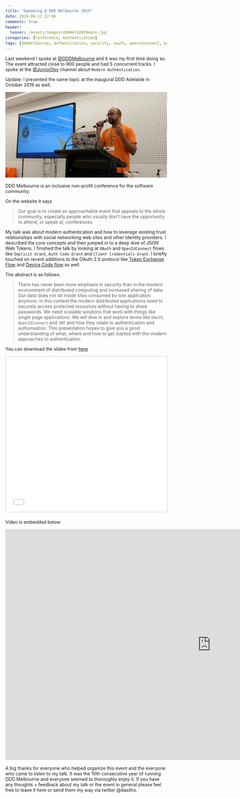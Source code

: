 ```yaml
---
title: "Speaking @ DDD Melbourne 2019"
date: 2019-08-13 22:06
comments: true
header:
  teaser: /assets/images/dddmelb2019main.jpg
categories: [Conference, Authentication]
tags: [dddmelbourne, authentication, security, oauth, openidconnect, public speaking]
---
```

Last weekend I spoke at [@DDDMelbourne](https://www.dddmelbourne.com/) and it was my first time doing so. The event attracted close to 900 people and had 5 concurrent tracks. I spoke at the [@JuniorDev](https://twitter.com/juniordev_io) channel about `Modern Authentication`.

Update: I presented the same topic at the inaugural DDD Adelaide in October 2019 as well.

![Audience](/assets/images/dddmelb2019main.jpg)

DDD Melbourne is an inclusive non-profit conference for the software community.

On the website it says
> Our goal is to create an approachable event that appeals to the whole community, especially people who usually don’t have the opportunity to attend, or speak at, conferences.

My talk was about modern authentication and how to leverage existing trust relationships with social networking web sites and other identity providers. I described the core concepts and then jumped in to a deep dive of JSON Web Tokens. I finished the talk by looking at `OAuth` and `OpenIdConnect` flows like `Implicit Grant`, `Auth Code Grant` and `Client Credentials Grant`. I briefly touched on recent additions to the OAuth 2.0 protocol like [Token Exchange Flow](https://tools.ietf.org/html/draft-ietf-oauth-token-exchange-12) and [Device Code flow](https://tools.ietf.org/html/draft-ietf-oauth-device-flow) as well.

The abstract is as follows.

> There has never been more emphasis in security than in the modern environment of distributed computing and increased sharing of data. Our data does not sit inside silos consumed by one application anymore. In this context the modern distributed applications need to securely access protected resources without having to share passwords. We need scalable solutions that work with things like single page applications. We will dive in and explore terms like `OAuth`, `OpenIdConnect` and `JWT` and how they relate to authentication and authorisation. This presentation hopes to give you a good understanding of what, where and how to get started with the modern approaches to authentication.

You can download the slides from <a href="https://www.slideshare.net/DasithWijesiriwarden/ddd-melbourne-2019-modern-authentication-101-161977250" target="_blank" rel="noopener">here</a>

<iframe src="//www.slideshare.net/slideshow/embed_code/key/teBa6Y4awJ4QJB" width="595" height="485" frameborder="0" marginwidth="0" marginheight="0" scrolling="no" style="border:1px solid #CCC; border-width:1px; margin-bottom:5px; max-width: 100%;" allowfullscreen> </iframe>

Video is embedded below

<iframe width="1280" height="720" src="https://www.youtube.com/embed/kcDVUp93ydc" frameborder="0" allow="accelerometer; autoplay; encrypted-media; gyroscope; picture-in-picture" allowfullscreen></iframe>

A big thanks for everyone who helped organize this event and the everyone who came to listen to my talk. It was the 10th consecutive year of running DDD Melbourne and everyone seemed to thoroughly enjoy it. If you have any thoughts + feedback about my talk or the event in general please feel free to leave it here or send them my way via twitter @dasiths.
